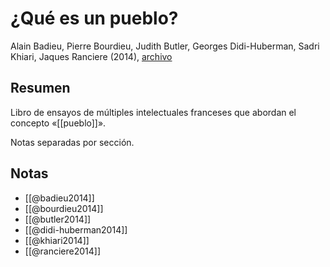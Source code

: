 # ¿Qué es un pueblo?
Alain Badieu, Pierre Bourdieu, Judith Butler, Georges Didi-Huberman, Sadri Khiari, Jaques Ranciere (2014), [archivo](file:~/Library/Mobile%20Documents/com~apple~CloudDocs/Documentos/librero/badieu&al.pdf)

## Resumen
Libro de ensayos de múltiples intelectuales franceses que abordan el concepto «[[pueblo]]».

Notas separadas por sección.
## Notas

- [[@badieu2014]]
- [[@bourdieu2014]]
- [[@butler2014]]
- [[@didi-huberman2014]]
- [[@khiari2014]]
- [[@ranciere2014]]
